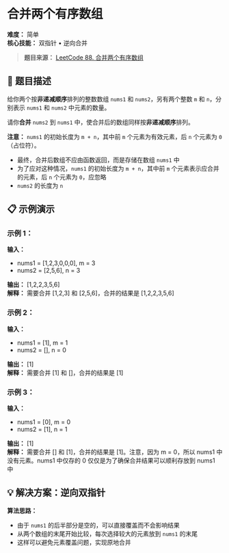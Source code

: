 # 合并两个有序数组

**难度：** 简单  
**核心技能：** 双指针 • 逆向合并

> **题目来源：** [LeetCode 88. 合并两个有序数组](https://leetcode.cn/problems/merge-sorted-array/)

## 🎯 题目描述

给你两个按**非递减顺序**排列的整数数组 `nums1` 和 `nums2`，另有两个整数 `m` 和 `n`，分别表示 `nums1` 和 `nums2` 中元素的数量。

请你**合并** `nums2` 到 `nums1` 中，使合并后的数组同样按**非递减顺序**排列。

**注意：** `nums1` 的初始长度为 `m + n`，其中前 `m` 个元素为有效元素，后 `n` 个元素为 `0`（占位符）。
- 最终，合并后数组不应由函数返回，而是存储在数组 `nums1` 中
- 为了应对这种情况，`nums1` 的初始长度为 `m + n`，其中前 `m` 个元素表示应合并的元素，后 `n` 个元素为 `0`，应忽略
- `nums2` 的长度为 `n`

## 📋 示例演示

### 示例 1：
**输入：** 
- nums1 = [1,2,3,0,0,0], m = 3
- nums2 = [2,5,6], n = 3

**输出：** [1,2,2,3,5,6]  
**解释：** 需要合并 [1,2,3] 和 [2,5,6]，合并的结果是 [1,2,2,3,5,6]

### 示例 2：
**输入：** 
- nums1 = [1], m = 1
- nums2 = [], n = 0

**输出：** [1]  
**解释：** 需要合并 [1] 和 []，合并的结果是 [1]

### 示例 3：
**输入：** 
- nums1 = [0], m = 0
- nums2 = [1], n = 1

**输出：** [1]  
**解释：** 需要合并 [] 和 [1]，合并的结果是 [1]。注意，因为 m = 0，所以 nums1 中没有元素。nums1 中仅存的 0 仅仅是为了确保合并结果可以顺利存放到 nums1 中

## 💡 解决方案：逆向双指针

**算法思路：**
- 由于 `nums1` 的后半部分是空的，可以直接覆盖而不会影响结果
- 从两个数组的末尾开始比较，每次选择较大的元素放到 `nums1` 的末尾
- 这样可以避免元素覆盖问题，实现原地合并